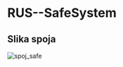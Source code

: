 # RUS--SafeSystem

## Slika spoja
![spoj_safe](https://github.com/user-attachments/assets/e621cd60-f28e-445a-8e11-6868f3404aee)
